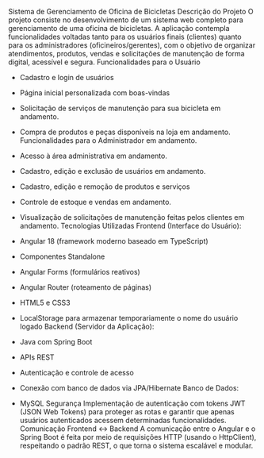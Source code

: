 Sistema de Gerenciamento de Oficina de Bicicletas
Descrição do Projeto
O projeto consiste no desenvolvimento de um sistema web completo para gerenciamento de uma oficina de
bicicletas. A aplicação contempla funcionalidades voltadas tanto para os usuários finais (clientes) quanto
para os administradores (oficineiros/gerentes), com o objetivo de organizar atendimentos, produtos, vendas
e solicitações de manutenção de forma digital, acessível e segura.
Funcionalidades para o Usuário
- Cadastro e login de usuários
- Página inicial personalizada com boas-vindas
- Solicitação de serviços de manutenção para sua bicicleta em andamento.
- Compra de produtos e peças disponíveis na loja em andamento.
Funcionalidades para o Administrador em andamento.
- Acesso à área administrativa em andamento.
- Cadastro, edição e exclusão de usuários em andamento.
- Cadastro, edição e remoção de produtos e serviços
- Controle de estoque e vendas em andamento. 
- Visualização de solicitações de manutenção feitas pelos clientes em andamento.
Tecnologias Utilizadas
Frontend (Interface do Usuário):
- Angular 18 (framework moderno baseado em TypeScript)
- Componentes Standalone
- Angular Forms (formulários reativos)
- Angular Router (roteamento de páginas)
- HTML5 e CSS3
- LocalStorage para armazenar temporariamente o nome do usuário logado
Backend (Servidor da Aplicação):

- Java com Spring Boot
- APIs REST
- Autenticação e controle de acesso
- Conexão com banco de dados via JPA/Hibernate
Banco de Dados:
- MySQL
Segurança
Implementação de autenticação com tokens JWT (JSON Web Tokens) para proteger as rotas e garantir que
apenas usuários autenticados acessem determinadas funcionalidades.
Comunicação Frontend <-> Backend
A comunicação entre o Angular e o Spring Boot é feita por meio de requisições HTTP (usando o HttpClient),
respeitando o padrão REST, o que torna o sistema escalável e modular.